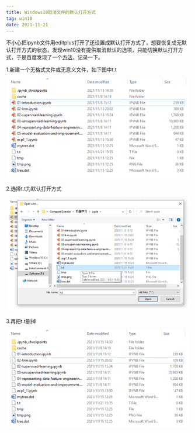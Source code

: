 ```yaml
---
title: Windows10取消文件的默认打开方式
tag: win10
date: 2021-11-21
---
```


不小心把ipynb文件用editplus打开了还设置成默认打开方式了，想要恢复成无默认打开方式的状态，发现win10没有提供取消默认的选项，只能切换默认打开方式，于是百度发现了一个[方法](https://zhidao.baidu.com/question/713244648066218405.html)，记录一下。

1.新建一个无格式文件或无意义文件，如下图中t.t

<center><img src="Windows10取消文件的默认打开方式\img1.png"></center>

2.选择t.t为默认打开方式

<center><img src="Windows10取消文件的默认打开方式\img2.png"></center>

3.再把t.t删掉

<center><img src="Windows10取消文件的默认打开方式\img3.png"></center>

